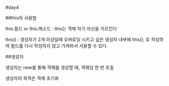 #day4

##this의 사용법

this.필드 or this.메소드
: this는 객체 자기 자신을 가르킨다

this()
: 생성자가 2개 이상일때 오버로딩 시키고 싶은 생성자 내부에 this(); 로 작성하여 필드를 다시 작성하지 않고 가져와서 사용할 수 있다.

##생성자

생성자는 new를 통해 객체를 생성할 때, 객체당 한 번 호출

생성자의 목적은 객체 초기화


